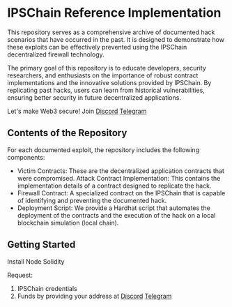 # IPSChain Reference Implementation
This repository serves as a comprehensive archive of documented hack scenarios that have occurred in the past. It is designed to demonstrate how these exploits can be effectively prevented using the IPSChain decentralized firewall technology.

The primary goal of this repository is to educate developers, security researchers, and enthusiasts on the importance of robust contract implementations and the innovative solutions provided by IPSChain. By replicating past hacks, users can learn from historical vulnerabilities, ensuring better security in future decentralized applications.


Let's make Web3 secure! Join [Discord](https://discord.gg/k4Q5JspK) [Telegram](https://t.me/+hSp2Kr_exIc5ZDA0)

## Contents of the Repository
For each documented exploit, the repository includes the following components:

- Victim Contracts: These are the decentralized application contracts that were compromised.
Attack Contract Implementation: This contains the implementation details of a contract designed to replicate the hack.
- Firewall Contract: A specialized contract on the IPSChain that is capable of identifying and preventing the documented hack.
- Deployment Script: We provide a Hardhat script that automates the deployment of the contracts and the execution of the hack on a local blockchain simulation (local chain).

## Getting Started

Install Node
Solidity

Request:
1. IPSChain credentials
2. Funds by providing your address
at [Discord](https://discord.gg/k4Q5JspK) [Telegram](https://t.me/+hSp2Kr_exIc5ZDA0)
